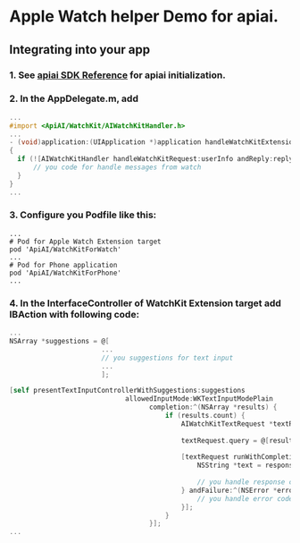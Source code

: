 Apple Watch helper Demo for apiai.
==============

## <a name="integratingintoyourapp"></a>Integrating into your app
### 1. See [apiai SDK Reference](https://github.com/api-ai/api-ai-ios-sdk/blob/master/README.md) for apiai initialization.
### 2. In the AppDelegate.m, add
  ```Objective-C
...
#import <ApiAI/WatchKit/AIWatchKitHandler.h>
...
- (void)application:(UIApplication *)application handleWatchKitExtensionRequest:(NSDictionary *)userInfo reply:(void(^)(NSDictionary *replyInfo))reply
{
    if (![AIWatchKitHandler handleWatchKitRequest:userInfo andReply:reply]) {
        // you code for handle messages from watch
    }
}
...
  ```
### 3. Configure you Podfile like this:
  ```Podfile
...
# Pod for Apple Watch Extension target
pod 'ApiAI/WatchKitForWatch'
...
# Pod for Phone application
pod 'ApiAI/WatchKitForPhone'
...
  ```
### 4. In the InterfaceController of WatchKit Extension target add IBAction with following code:
  ```Objective-C
...
NSArray *suggestions = @[
                         ...
                         // you suggestions for text input
                         ...
                         ];

[self presentTextInputControllerWithSuggestions:suggestions
                               allowedInputMode:WKTextInputModePlain
                                     completion:^(NSArray *results) {
                                         if (results.count) {
                                             AIWatchKitTextRequest *textRequest = [[AIWatchKitTextRequest alloc] init];
                                             
                                             textRequest.query = @[results.firstObject];
                                             
                                             [textRequest runWithCompletionWithSuccesfull:^(id response) {
                                                 NSString *text = response[@"result"][@"speech"];
                                                 
                                                 // you handle response code
                                             } andFailure:^(NSError *error) {
                                                 // you handle error code
                                             }];
                                         }
                                     }];
...
  ```